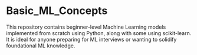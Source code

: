 # Basic_ML_Concepts
This repository contains beginner-level Machine Learning models implemented from scratch using Python, along with some using scikit-learn. It is ideal for anyone preparing for ML interviews or wanting to solidify foundational ML knowledge.
